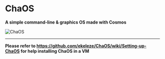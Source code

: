 # ChaOS
**A simple command-line & graphics OS made with Cosmos**

![ChaOS](https://user-images.githubusercontent.com/109512837/198657014-0e28b2dc-91a0-4d4c-a024-e80e4cc2c522.png)

***

**Please refer to https://github.com/ekeleze/ChaOS/wiki/Setting-up-ChaOS for help installing ChaOS in a VM**

